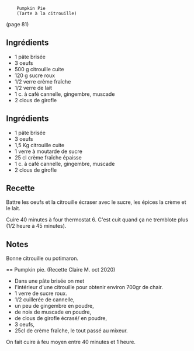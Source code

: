		Pumpkin Pie
		(Tarte à la citrouille)

(page 81)

## Ingrédients
* 1 pâte brisée
* 3 oeufs
* 500 g citrouille cuite
* 120 g sucre roux
* 1/2 verre crème fraîche
* 1/2 verre de lait
* 1 c. à café cannelle, gingembre, muscade 
* 2 clous de girofle

## Ingrédients
* 1 pâte brisée
* 3 oeufs
* 1,5 Kg citrouille cuite
* 1 verre à moutarde de sucre
* 25 cl crème fraîche épaisse
* 1 c. à café cannelle, gingembre, muscade 
* 2 clous de girofle

## Recette
Battre les oeufs et la citrouille écraser avec le sucre, les épices la
crème et le lait.

Cuire 40 minutes à four thermostat 6.
C'est cuit quand ça ne tremblote plus (1/2 heure à 45 minutes).

## Notes
Bonne citrouille ou potimaron.



== Pumpkin pie. 
(Recette Claire M. oct 2020)
* Dans une pâte brisée on met 
* l'intérieur d'une citrouille pour obtenir environ 700gr de chair. 
* 1 verre de sucre roux. 
* 1/2 cuillerée de cannelle, 
* un peu de gingembre en poudre,
* de noix de muscade en poudre,
* de clous de girofle écrasé/ en poudre,
* 3 oeufs, 
* 25cl de crème fraîche, 
le tout passé au mixeur. 

On fait cuire à feu moyen  entre 40 minutes et 1 heure.
